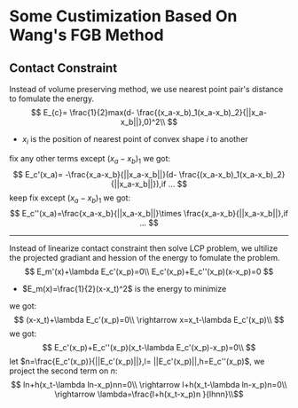 # Some Custimization Based On Wang's FGB Method
## Contact Constraint
Instead of volume preserving method, we use nearest point pair's distance to fomulate the energy.
$$
E_{c}= \frac{1}{2}max(d- \frac{(x_a-x_b)_1(x_a-x_b)_2}{||x_a-x_b||},0)^2\\
$$
- $x_i$ is the position of nearest point of convex shape $i$ to another

fix any other terms except $(x_a-x_b)_1$ we got:
$$
E_c'(x_a)= -\frac{x_a-x_b}{||x_a-x_b||}(d- \frac{(x_a-x_b)_1(x_a-x_b)_2}{||x_a-x_b||}),if ...
$$
keep fix except $(x_a-x_b)_1$ we got:
$$
E_c''(x_a)=\frac{x_a-x_b}{||x_a-x_b||}\times \frac{x_a-x_b}{||x_a-x_b||},if ...
$$

---
Instead of linearize contact constraint then solve LCP problem, we ultilize the projected gradiant and hession of the energy to fomulate the problem.
$$
E_m'(x)+\lambda E_c'(x_p)=0\\
E_c'(x_p)+E_c''(x_p)(x-x_p)=0
$$
- $E_m(x)=\frac{1}{2}(x-x_t)^2$ is the energy to minimize 
  
we got:
$$
(x-x_t)+\lambda E_c'(x_p)=0\\
\rightarrow x=x_t-\lambda E_c'(x_p)\\
$$
we got:
$$
E_c'(x_p)+E_c''(x_p)(x_t-\lambda E_c'(x_p)-x_p)=0\\
$$
let $n=\frac{E_c'(x_p)}{||E_c'(x_p)||},l= ||E_c'(x_p)||,h=E_c''(x_p)$, we project the second term on $n$:
$$
ln+h(x_t-\lambda ln-x_p)nn=0\\
\rightarrow l+h(x_t-\lambda ln-x_p)n=0\\
\rightarrow \lambda=\frac{l+h(x_t-x_p)n
}{lhnn}\\$$
